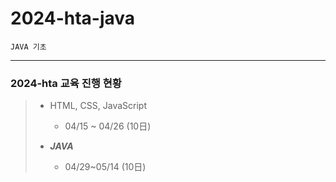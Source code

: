 # 2024-hta-java

```
JAVA 기초
```

--- 

### 2024-hta 교육 진행 현황

> * HTML, CSS, JavaScript 
>   * 04/15 ~ 04/26 (10日)
>  
> 
> * **_JAVA_** 
>   * 04/29~05/14 (10日)